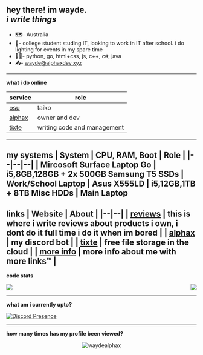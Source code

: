 hey there! im **wayde**.  
***i write things***
-------

- 🗺️- Australia
- 🏢- college student studing IT, looking to work in IT after school. i do lighting for events in my spare time
- 👨‍💻- python, go, html+css, js, c++, c#, java
- 📤- wayde@alphaxdev.xyz

------------
**what i do online**

| service |  role 
|--|--|
| [osu](https://github.com/ppy/osu)  |  taiko |
| [alphax](https://bot.alphaxdev.xyz) | owner and dev  |
| [tixte](tixte.com) | writing code and management  |
------------
**my systems**
| System | CPU, RAM, Boot | Role |
|--|--|--|
| Mircosoft Surface Laptop Go | i5,8GB,128GB + 2x 500GB Samsung T5 SSDs | Work/School Laptop
| Asus X555LD | i5,12GB,1TB + 8TB Misc HDDs | Main Laptop
------------
**links**
| Website | About |
|--|--|
| [reviews](https://reviews.wayde.me) | this is where i write reviews about products i own, i dont do it full time i do it when im bored |
| [alphax](https://bot.alphaxdev.xyz) | my discord bot |
| [tixte](https://tixte.com) | free file storage in the cloud |
| [more info](https://me.wayde.codes) | more info about me with more links:tm: |
------------
**code stats**

<a align="center" href="https://github.com/anuraghazra/github-readme-stats">
  <img align="center" src="https://github-readme-stats.vercel.app/api?username=waydealphax&count_private=true&theme=synthwave&show_icons=false" /> 
  <img align="right" src="https://github-readme-stats.vercel.app/api/top-langs/?username=waydealphax&layout=compact&theme=synthwave&count_private=true&exclude_repo=me.wayde.codes,Custom-StreamCompanion-Overlays" />
</a>

------------

**what am i currently upto?**

[![Discord Presence](https://lanyard-profile-readme.vercel.app/api/215734218632855552)](https://discord.com/users/215734218632855552)


------------

**how many times has my profile been viewed?**

 <p align="center"> <img src="https://komarev.com/ghpvc/?username=waydealphax&label=Profile%20views&color=00ffff&style=flat" alt="waydealphax" /> </p>
 


